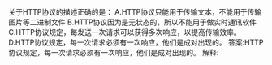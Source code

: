 关于HTTP协议的描述正确的是：
A.HTTP协议只能用于传输文本，不能用于传输图片等二进制文件
B.HTTP协议因为是无状态的，所以不能用于做实时通讯软件
C.HTTP协议规定，每发送一次请求可以获得多次响应，以提高传输效率。
D.HTTP协议规定，每一次请求必须有一次响应，他们是成对出现的。
答案:HTTP协议规定，每一次请求必须有一次响应，他们是成对出现的。
解释:
